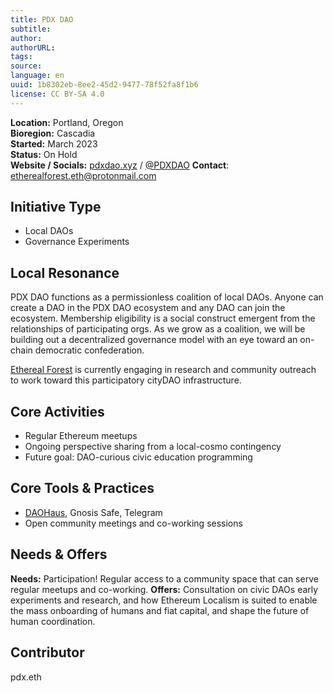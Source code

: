 ```yaml
---
title: PDX DAO
subtitle: 
author: 
authorURL: 
tags: 
source: 
language: en
uuid: 1b8302eb-8ee2-45d2-9477-78f52fa8f1b6
license: CC BY-SA 4.0
---
```

**Location:** Portland, Oregon  
**Bioregion:** Cascadia  
**Started:** March 2023  
**Status:** On Hold  
**Website / Socials:** [pdxdao.xyz](https://pdxdao.xyz) / [@PDXDAO](https://twitter.com/pdxdao)
**Contact**: etherealforest.eth@protonmail.com

## Initiative Type  
- Local DAOs  
- Governance Experiments  

## Local Resonance  
PDX DAO functions as a permissionless coalition of local DAOs. Anyone can create a DAO in the PDX DAO ecosystem and any DAO can join the ecosystem. Membership eligibility is a social construct emergent from the relationships of participating orgs. As we grow as a coalition, we will be building out a decentralized governance model with an eye toward an on-chain democratic confederation.

[Ethereal Forest](https://twitter.com/EthForestDAO) is currently engaging in research and community outreach to work toward this participatory cityDAO infrastructure.

## Core Activities  
- Regular Ethereum meetups  
- Ongoing perspective sharing from a local-cosmo contingency  
- Future goal: DAO-curious civic education programming

## Core Tools & Practices  
- [DAOHaus](https://daohaus.club), Gnosis Safe, Telegram  
- Open community meetings and co-working sessions

## Needs & Offers  
**Needs:** Participation! Regular access to a community space that can serve regular meetups and co-working.
**Offers:** Consultation on civic DAOs early experiments and research, and how Ethereum Localism is suited to enable the mass onboarding of humans and fiat capital, and shape the future of human coordination.

## Contributor  
pdx.eth